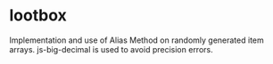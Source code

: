 # lootbox
Implementation and use of Alias Method on randomly generated item arrays. js-big-decimal is used to avoid precision errors.
